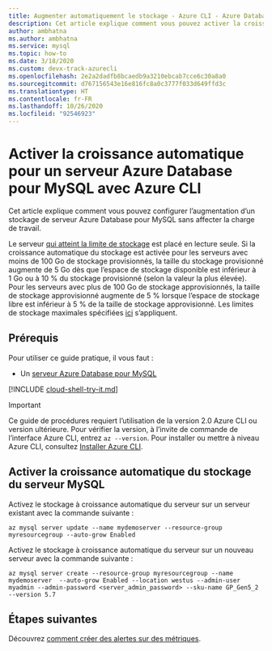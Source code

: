 ```yaml
---
title: Augmenter automatiquement le stockage - Azure CLI - Azure Database pour MySQL
description: Cet article explique comment vous pouvez activer la croissance automatique du stockage avec Azure CLI dans Azure Database pour MySQL.
author: ambhatna
ms.author: ambhatna
ms.service: mysql
ms.topic: how-to
ms.date: 3/18/2020
ms.custom: devx-track-azurecli
ms.openlocfilehash: 2e2a2dadfb8bcaedb9a3210ebcab7cce6c30a8a0
ms.sourcegitcommit: d767156543e16e816fc8a0c3777f033d649ffd3c
ms.translationtype: HT
ms.contentlocale: fr-FR
ms.lasthandoff: 10/26/2020
ms.locfileid: "92546923"
---
```

# <a name="auto-grow-azure-database-for-mysql-storage-using-the-azure-cli"></a>Activer la croissance automatique pour un serveur Azure Database pour MySQL avec Azure CLI
Cet article explique comment vous pouvez configurer l’augmentation d’un stockage de serveur Azure Database pour MySQL sans affecter la charge de travail.

Le serveur [qui atteint la limite de stockage](./concepts-pricing-tiers.md#reaching-the-storage-limit) est placé en lecture seule. Si la croissance automatique du stockage est activée pour les serveurs avec moins de 100 Go de stockage provisionnés, la taille du stockage provisionné augmente de 5 Go dès que l’espace de stockage disponible est inférieur à 1 Go ou à 10 % du stockage provisionné (selon la valeur la plus élevée). Pour les serveurs avec plus de 100 Go de stockage approvisionnés, la taille de stockage approvisionné augmente de 5 % lorsque l’espace de stockage libre est inférieur à 5 % de la taille de stockage approvisionné. Les limites de stockage maximales spécifiées [ici](./concepts-pricing-tiers.md#storage) s’appliquent.

## <a name="prerequisites"></a>Prérequis
Pour utiliser ce guide pratique, il vous faut :
- Un [serveur Azure Database pour MySQL](quickstart-create-mysql-server-database-using-azure-cli.md)

[!INCLUDE [cloud-shell-try-it.md](../../includes/cloud-shell-try-it.md)]

> [!IMPORTANT]
> Ce guide de procédures requiert l’utilisation de la version 2.0 Azure CLI ou version ultérieure. Pour vérifier la version, à l’invite de commande de l’interface Azure CLI, entrez `az --version`. Pour installer ou mettre à niveau Azure CLI, consultez [Installer Azure CLI]( /cli/azure/install-azure-cli).

## <a name="enable-mysql-server-storage-auto-grow"></a>Activer la croissance automatique du stockage du serveur MySQL

Activez le stockage à croissance automatique du serveur sur un serveur existant avec la commande suivante :

```azurecli-interactive
az mysql server update --name mydemoserver --resource-group myresourcegroup --auto-grow Enabled
```

Activez le stockage à croissance automatique du serveur sur un nouveau serveur avec la commande suivante :

```azurecli-interactive
az mysql server create --resource-group myresourcegroup --name mydemoserver  --auto-grow Enabled --location westus --admin-user myadmin --admin-password <server_admin_password> --sku-name GP_Gen5_2 --version 5.7
```

## <a name="next-steps"></a>Étapes suivantes

Découvrez [comment créer des alertes sur des métriques](howto-alert-on-metric.md).